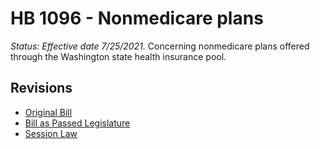 # HB 1096 - Nonmedicare plans
*Status: Effective date 7/25/2021.*
Concerning nonmedicare plans offered through the Washington state health insurance pool.

## Revisions
* [Original Bill](1/)
* [Bill as Passed Legislature](1/)
* [Session Law](1/)